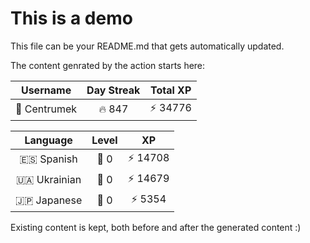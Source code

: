 # This is a demo

This file can be your README.md that gets automatically updated.

The content genrated by the action starts here:

<!--START_SECTION:duolingoStats-->
<!-- Automatically generated with https://github.com/centrumek/duolingo-readme-stats-->

| Username | Day Streak | Total XP |
|:---:|:---:|:---:|
| 👤 Centrumek | 🔥 847 | ⚡ 34776 |

| Language | Level | XP |
|:---:|:---:|:---:|
| 🇪🇸 Spanish | 👑 0 | ⚡ 14708 |
| 🇺🇦 Ukrainian | 👑 0 | ⚡ 14679 |
| 🇯🇵 Japanese | 👑 0 | ⚡ 5354 |

<!--END_SECTION:duolingoStats-->

Existing content is kept, both before and after the generated content :)